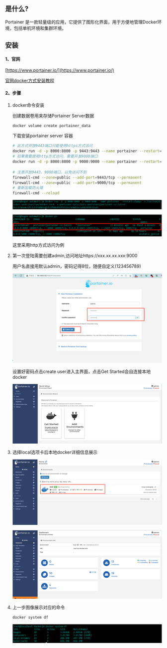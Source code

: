 ## 是什么?

Portainer 是一款轻量级的应用，它提供了图形化界面，用于方便地管理Docker环境，包括单机环境和集群环境。

## 安装

#### 1、官网

[https://www.portainer.io/](https://www.portainer.io/)

[官网docker方式安装教程](https://docs.portainer.io/start/install-ce/server/docker/linux)

#### 2、步骤

1. docker命令安装
   
   创建数据卷用来存储Portainer Server数据
   ```sh
   docker volume create portainer_data
   ```
   
   下载安装portainer server 容器
   ```sh
   # 此方式开放9443端口只能使用https方式访问
   docker run -d -p 8000:8000 -p 9443:9443 --name portainer --restart=always -v /var/run/docker.sock:/var/run/docker.sock -v portainer_data:/data portainer/portainer-ce:latest
   # 如果需要使用http方式访问，需要开发9000端口
   docker run -d -p 8000:8000 -p 9000:9000 --name portainer --restart=always -v /var/run/docker.sock:/var/run/docker.sock -v portainer_data:/data portainer/portainer-ce:latest
   
   # 注意开放9443、9000端口，以免访问不到
   firewall-cmd --zone=public --add-port=9443/tcp --permanent
   firewall-cmd --zone=public --add-port=9000/tcp --permanent
   # 重新加载防火墙
   firewall-cmd --reload
   ```
   
   ![截图](babb2a0a2e12f832fc54f46945aa381e.png)
   
   ![截图](dabe5e5e860a66852ff170b3cb6a6053.png)
   
   这里采用http方式访问为例
2. 第一次登陆需要创建admin,访问地址https://xxx.xx.xx.xxx:9000
   
   用户名直接用默认admin，密码记得8位，随便自定义(123456789)
   
   ![截图](1a9522b196897ea4c8140d5f4f3a7530.png)
   
   设置好密码点击create user进入主界面，点击Get Started会自连接本地docker
   
   ![截图](d983838ab021bc332a03f53085ce7ff0.png)
3. 选择local选项卡后本地docker详细信息展示
   
   ![截图](97545583c325604a871cff5d6288f608.png)
   
   ![截图](087a09fb9bf0358c024b4efba4484f65.png)
4. 上一步图像展示对应的命令
   ```sh
   docker system df
   ```
   
   ![截图](698e73df1eda1d20b5b0bbe223e57b5a.png)
   
   